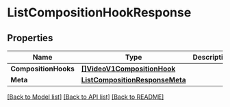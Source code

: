 # ListCompositionHookResponse

## Properties

Name | Type | Description | Notes
------------ | ------------- | ------------- | -------------
**CompositionHooks** | [**[]VideoV1CompositionHook**](VideoV1CompositionHook.md) |  |[optional] 
**Meta** | [**ListCompositionResponseMeta**](ListCompositionResponseMeta.md) |  |[optional] 

[[Back to Model list]](../README.md#documentation-for-models) [[Back to API list]](../README.md#documentation-for-api-endpoints) [[Back to README]](../README.md)


